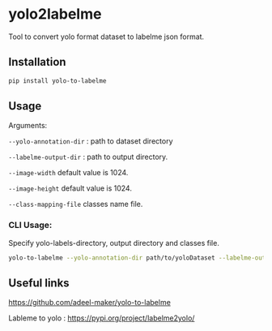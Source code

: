# yolo2labelme

Tool to convert yolo format dataset to labelme json format.

## Installation
```bash
pip install yolo-to-labelme
```
## Usage
Arguments:

`--yolo-annotation-dir` : path to dataset directory

`--labelme-output-dir` : path to output directory.
 
`--image-width` default value is 1024.

`--image-height` default value is 1024.

`--class-mapping-file` classes name file.
### CLI Usage:

Specify yolo-labels-directory, output directory and classes file.

```bash
yolo-to-labelme --yolo-annotation-dir path/to/yoloDataset --labelme-output-dir path/to/labelmeJsonDir --class-mapping-file path/to/classes-file
```

## Useful links
https://github.com/adeel-maker/yolo-to-labelme

Lableme to yolo : https://pypi.org/project/labelme2yolo/